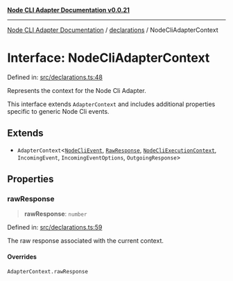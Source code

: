 [**Node CLI Adapter Documentation v0.0.21**](../../README.md)

***

[Node CLI Adapter Documentation](../../modules.md) / [declarations](../README.md) / NodeCliAdapterContext

# Interface: NodeCliAdapterContext

Defined in: [src/declarations.ts:48](https://github.com/stonemjs/node-cli-adapter/blob/ef52e5bf0dd08467e3b24c3d05bfc766eee30472/src/declarations.ts#L48)

Represents the context for the Node Cli Adapter.

This interface extends `AdapterContext` and includes additional properties
specific to generic Node Cli events.

## Extends

- `AdapterContext`\<[`NodeCliEvent`](NodeCliEvent.md), [`RawResponse`](../type-aliases/RawResponse.md), [`NodeCliExecutionContext`](../type-aliases/NodeCliExecutionContext.md), `IncomingEvent`, `IncomingEventOptions`, `OutgoingResponse`\>

## Properties

### rawResponse

> **rawResponse**: `number`

Defined in: [src/declarations.ts:59](https://github.com/stonemjs/node-cli-adapter/blob/ef52e5bf0dd08467e3b24c3d05bfc766eee30472/src/declarations.ts#L59)

The raw response associated with the current context.

#### Overrides

`AdapterContext.rawResponse`
